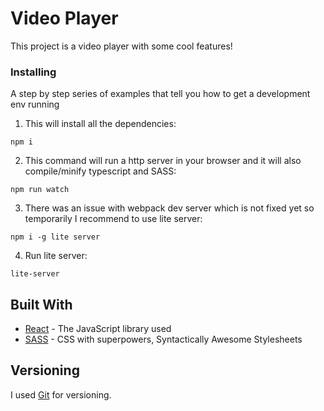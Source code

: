 # Video Player

This project is a video player with some cool features!

### Installing

A step by step series of examples that tell you how to get a development env running

1. This will install all the dependencies:

```
npm i
```

2. This command will run a http server in your browser and it will also compile/minify typescript and SASS:

```
npm run watch
```

3. There was an issue with webpack dev server which is not fixed yet so temporarily I recommend to use lite server:

```
npm i -g lite server
```

4. Run lite server:

```
lite-server
```

## Built With

* [React](https://reactjs.org/) - The JavaScript library used
* [SASS](sass-lang.com/) - CSS with superpowers, Syntactically Awesome Stylesheets

## Versioning

I used [Git](https://git-scm.com/) for versioning.
